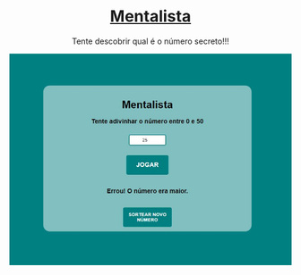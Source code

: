 <div align='center'>
 
 <h1><a href='https://eduardohbarbosa.github.io/Mentalista/'>Mentalista</a></h1>
 
 <p>Tente descobrir qual é o número secreto!!!<p>
 
 <img src='mentalista.JPG'>
 
</div>

